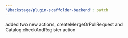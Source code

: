 ```yaml
---
'@backstage/plugin-scaffolder-backend': patch
---
```


added two new actions, createMergeOrPullRequest and Catalog:checkAndRegister action
